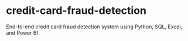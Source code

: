 # credit-card-fraud-detection
End-to-end credit card fraud detection system using Python, SQL, Excel, and Power BI
